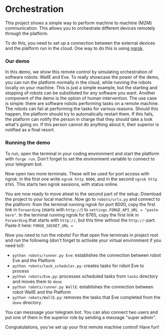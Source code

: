 # Orchestration

This project shows a simple way to perform machine to machine (M2M) communication. This allows you to orchestrate different devices remotely through the platform.

To do this, you need to set up a connection between the external devices and the platform run in the cloud. One way to do this is using [ngrok](https://ngrok.com/).


### Our demo
In this demo, we show this remote control by simulating orchestration of software robots: WallE and Eve. To really showcase the power of the demo, you can run the platform normally in the cloud, while running the robots locally on your machine.
This is just a simple example, but the starting and stopping of robots can be substituted for any software you want.
Another component of the demo is the option of human intervention. The use case is simple: there are software robots performing tasks on a remote machine. 
The robots can fail at performing the tasks for various reasons. Should this happen, the platform should try to automatically restart them. If this fails, the platform can notify the person in charge that they should take a look what's going on.
If this person cannot do anything about it, their superior is notified as a final resort.


### Running the demo
To run, open the terminal in your coding environment and start the platform with `forge run`. Don't forget to set the environment variable to connect to your telegram bot.

Now open two more terminals. These will be used for port access with ngrok: 
in the first one write `ngrok http 8000`, and in the second `ngrok http 8765`. 
This starts two ngrok sessions, with status online.


You are now ready to move aheat to the second part of the setup. Download the project to your local machine. 
Now go to `robots/urls.py` and connect to the platform: from the terminal running ngrok for port 8000, copy the first link in `Forwarding` (starts with `http://`) to ```settings.FORGE_API_URL = "paste here"```.
In the terminal running ngrok for 8765, copy the first link in `Forwarding` that starts with `http://`, but this time without the `http://`-part. Paste it here: ```FORGE_SOCKET_URL =```

Now you need to run the robots! For that open five terminals in project root and run the following (don't forget to activate your virtual environment if you need to!):
- ```python robots/runner.py Eve```:  establishes the connection between robot Eve and the Platform
- ```python robots/task_scheduler.py```: creates tasks for robot Eve to process
- ```python robots/Eve.py```: processes scheduled tasks from `tasks` directory and moves them to `done`
- ```python robots/runner.py WallE```: establishes the connection between robot WallE and the Platform 
- ```python robots/WallE.py```: removes the tasks that Eve completed from the `done` directory.

You can messsage your telegram bot. You can also connect two users and put one of them in the superior role by sending a message "super admin".

Congratulations, you've set up your first remote machine control! Have fun!
